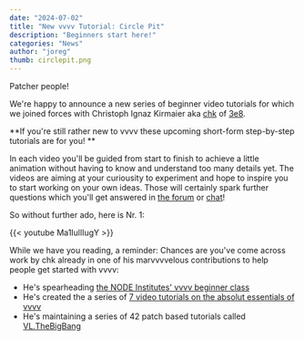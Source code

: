 ```yaml
---
date: "2024-07-02"
title: "New vvvv Tutorial: Circle Pit"
description: "Beginners start here!"
categories: "News"
author: "joreg"
thumb: circlepit.png
---
```

Patcher people!

We're happy to announce a new series of beginner video tutorials for which we joined forces with Christoph Ignaz Kirmaier aka [chk](https://discourse.vvvv.org/u/chk/summary) of [3e8](https://3e8.studio/). 

**If you're still rather new to vvvv these upcoming short-form step-by-step tutorials are for you!
**

In each video you'll be guided from start to finish to achieve a little animation without having to know and understand too many details yet. The videos are aiming at your curiousity to experiment and hope to inspire you to start working on your own ideas. Those will certainly spark further questions which you'll get answered in [the forum](https://discourse.vvvv.org/c/vvvv-gamma/28) or [chat](https://matrix.to/#/#vvvv:matrix.org)!

So without further ado, here is Nr. 1:

{{< youtube Ma1IullIugY >}}

While we have you reading, a reminder: Chances are you've come across work by chk already in one of his marvvvvelous contributions to help people get started with vvvv: 
- He's spearheading [the NODE Institutes' vvvv beginner class](https://thenodeinstitute.org/courses/vvvv-beginner-class-summer-2024/) 
- He's created the a series of [7 video tutorials on the absolut essentials of vvvv](https://www.youtube.com/watch?v=7m1EzfxUtzo&list=PL2KeRstDQVRRVnzCHEambwAI4yWmpIF-p) 
- He's maintaining a series of 42 patch based tutorials called [VL.TheBigBang](https://www.nuget.org/packages/VL.TheBigBang/)